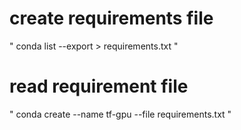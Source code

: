 # create requirements file 

"
conda list --export > requirements.txt
"

# read requirement file

"
conda create --name tf-gpu --file requirements.txt
"